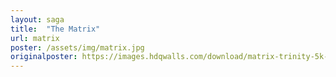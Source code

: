 ```yaml
---
layout: saga
title:  "The Matrix"
url: matrix
poster: /assets/img/matrix.jpg
originalposter: https://images.hdqwalls.com/download/matrix-trinity-5k-yq-1920x1080.jpg
---
```

